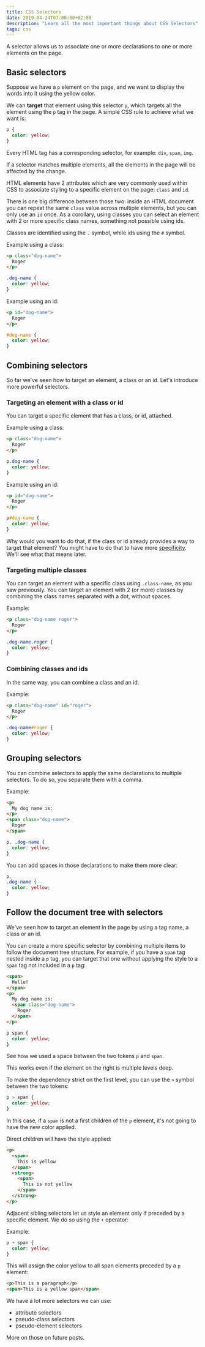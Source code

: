 ```yaml
---
title: CSS Selectors
date: 2019-04-24T07:00:00+02:00
description: "Learn all the most important things about CSS Selectors"
tags: css
---
```


A selector allows us to associate one or more declarations to one or more elements on the page.

## Basic selectors

Suppose we have a `p` element on the page, and we want to display the words into it using the yellow color.

We can **target** that element using this selector `p`, which targets all the element using the `p` tag in the page. A simple CSS rule to achieve what we want is:

```css
p {
  color: yellow;
}
```

Every HTML tag has a corresponding selector, for example: `div`, `span`, `img`.

If a selector matches multiple elements, all the elements in the page will be affected by the change.

HTML elements have 2 attributes which are very commonly used within CSS to associate styling to a specific element on the page: `class` and `id`.

There is one big difference between those two: inside an HTML document you can repeat the same `class` value across multiple elements, but you can only use an `id` once. As a corollary, using classes you can select an element with 2 or more specific class names, something not possible using ids.

Classes are identified using the `.` symbol, while ids using the `#` symbol.

Example using a class:

```html
<p class="dog-name">
  Roger
</p>
```

```css
.dog-name {
  color: yellow;
}
```

Example using an id:

```html
<p id="dog-name">
  Roger
</p>
```

```css
#dog-name {
  color: yellow;
}
```

## Combining selectors

So far we've seen how to target an element, a class or an id. Let's introduce more powerful selectors.

### Targeting an element with a class or id

You can target a specific element that has a class, or id, attached.

Example using a class:

```html
<p class="dog-name">
  Roger
</p>
```

```css
p.dog-name {
  color: yellow;
}
```

Example using an id:

```html
<p id="dog-name">
  Roger
</p>
```

```css
p#dog-name {
  color: yellow;
}
```

Why would you want to do that, if the class or id already provides a way to target that element? You might have to do that to have more [specificity](/css-specificity/). We'll see what that means later.

### Targeting multiple classes

You can target an element with a specific class using `.class-name`, as you saw previously. You can target an element with 2 (or more) classes by combining the class names separated with a dot, without spaces.

Example:

```html
<p class="dog-name roger">
  Roger
</p>
```

```css
.dog-name.roger {
  color: yellow;
}
```

### Combining classes and ids

In the same way, you can combine a class and an id.

Example:

```html
<p class="dog-name" id="roger">
  Roger
</p>
```

```css
.dog-name#roger {
  color: yellow;
}
```

## Grouping selectors

You can combine selectors to apply the same declarations to multiple selectors. To do so, you separate them with a comma.

Example:

```html
<p>
  My dog name is:
</p>
<span class="dog-name">
  Roger
</span>
```

```css
p, .dog-name {
  color: yellow;
}
```

You can add spaces in those declarations to make them more clear:

```css
p,
.dog-name {
  color: yellow;
}
```

## Follow the document tree with selectors

We've seen how to target an element in the page by using a tag name, a class or an id.

You can create a more specific selector by combining multiple items to follow the document tree structure. For example, if you have a `span` tag nested inside a `p` tag, you can target that one without applying the style to a `span` tag not included in a `p` tag:

```html
<span>
  Hello!
</span>
<p>
  My dog name is:
  <span class="dog-name">
    Roger
  </span>
</p>
```

```css
p span {
  color: yellow;
}
```

See how we used a space between the two tokens `p` and `span`.

This works even if the element on the right is multiple levels deep.

To make the dependency strict on the first level, you can use the `>` symbol between the two tokens:

```css
p > span {
  color: yellow;
}
```

In this case, if a `span` is not a first children of the `p`  element, it's not going to have the new color applied.

Direct children will have the style applied:

```html
<p>
  <span>
    This is yellow
  </span>
  <strong>
    <span>
      This is not yellow
    </span>
  </strong>
</p>
```

Adjacent sibling selectors let us style an element only if preceded by a specific element. We do so using the `+` operator:

Example:

```css
p + span {
  color: yellow;
}
```

This will assign the color yellow to all span elements preceded by a `p` element:

```html
<p>This is a paragraph</p>
<span>This is a yellow span</span>
```

We have a lot more selectors we can use:

- attribute selectors
- pseudo-class selectors
- pseudo-element selectors

More on those on future posts.